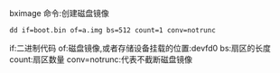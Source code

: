bximage 命令:创建磁盘镜像

```
dd if=boot.bin of=a.img bs=512 count=1 conv=notrunc
```
if:二进制代码
of:磁盘镜像,或者存储设备挂载的位置:devfd0
bs:扇区的长度
count:扇区数量
conv=notrunc:代表不截断磁盘镜像



